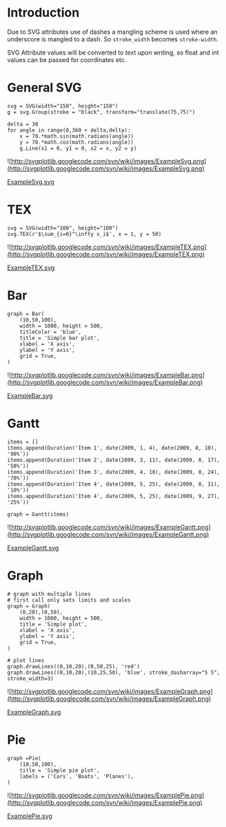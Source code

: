 # Introduction #

Due to SVG attributes use of dashes a mangling scheme is used
where an underscore is mangled to a dash. So `stroke_width`
becomes `stroke-width`.

SVG Attribute values will be converted to text upon writing, so
float and int values can be passed for coordinates etc.

# General SVG #

```
svg = SVG(width="150", height="150")
g = svg.Group(stroke = "black", transform="translate(75,75)")

delta = 30
for angle in range(0,360 + delta,delta):
    x = 70.*math.sin(math.radians(angle))
    y = 70.*math.cos(math.radians(angle))
    g.Line(x1 = 0, y1 = 0, x2 = x, y2 = y)
```

![http://svgplotlib.googlecode.com/svn/wiki/images/ExampleSvg.png](http://svgplotlib.googlecode.com/svn/wiki/images/ExampleSvg.png)

[ExampleSvg.svg](http://svgplotlib.googlecode.com/svn/wiki/images/ExampleSvg.svg)

# TEX #
```
svg = SVG(width="100", height="100")
svg.TEX(r'$\sum_{i=0}^\infty x_i$', x = 1, y = 50)
```

![http://svgplotlib.googlecode.com/svn/wiki/images/ExampleTEX.png](http://svgplotlib.googlecode.com/svn/wiki/images/ExampleTEX.png)

[ExampleTEX.svg](http://svgplotlib.googlecode.com/svn/wiki/images/ExampleTEX.svg)

# Bar #

```
graph = Bar(
    (10,50,100),
    width = 1000, height = 500,
    titleColor = 'blue',
    title = 'Simple bar plot',
    xlabel = 'X axis',
    ylabel = 'Y axis',
    grid = True,
)
```

![http://svgplotlib.googlecode.com/svn/wiki/images/ExampleBar.png](http://svgplotlib.googlecode.com/svn/wiki/images/ExampleBar.png)

[ExampleBar.svg](http://svgplotlib.googlecode.com/svn/wiki/images/ExampleBar.svg)

# Gantt #

```
items = []
items.append(Duration('Item 1', date(2009, 1, 4), date(2009, 8, 10), '90%'))
items.append(Duration('Item 2', date(2009, 3, 11), date(2009, 8, 17), '50%'))
items.append(Duration('Item 3', date(2009, 4, 18), date(2009, 8, 24), '70%'))
items.append(Duration('Item 4', date(2009, 5, 25), date(2009, 8, 31), '10%'))
items.append(Duration('Item 4', date(2009, 5, 25), date(2009, 9, 27), '25%'))

graph = Gantt(items)
```

![http://svgplotlib.googlecode.com/svn/wiki/images/ExampleGantt.png](http://svgplotlib.googlecode.com/svn/wiki/images/ExampleGantt.png)

[ExampleGantt.svg](http://svgplotlib.googlecode.com/svn/wiki/images/ExampleGantt.svg)

# Graph #

```
# graph with multiple lines
# first call only sets limits and scales
graph = Graph(
    (0,20),(0,50),
    width = 1000, height = 500,
    title = 'Simple plot',
    xlabel = 'X axis',
    ylabel = 'Y axis',
    grid = True,
)

# plot lines
graph.drawLines((0,10,20),(0,50,25), 'red')
graph.drawLines((0,10,20),(10,25,50), 'blue', stroke_dasharray="5 5", stroke_width=3)
```

![http://svgplotlib.googlecode.com/svn/wiki/images/ExampleGraph.png](http://svgplotlib.googlecode.com/svn/wiki/images/ExampleGraph.png)

[ExampleGraph.svg](http://svgplotlib.googlecode.com/svn/wiki/images/ExampleGraph.svg)

# Pie #

```
graph =Pie(
    (10,50,100),
    title = 'Simple pie plot',
    labels = ('Cars', 'Boats', 'Planes'),
)
```

![http://svgplotlib.googlecode.com/svn/wiki/images/ExamplePie.png](http://svgplotlib.googlecode.com/svn/wiki/images/ExamplePie.png)

[ExamplePie.svg](http://svgplotlib.googlecode.com/svn/wiki/images/ExamplePie.svg)